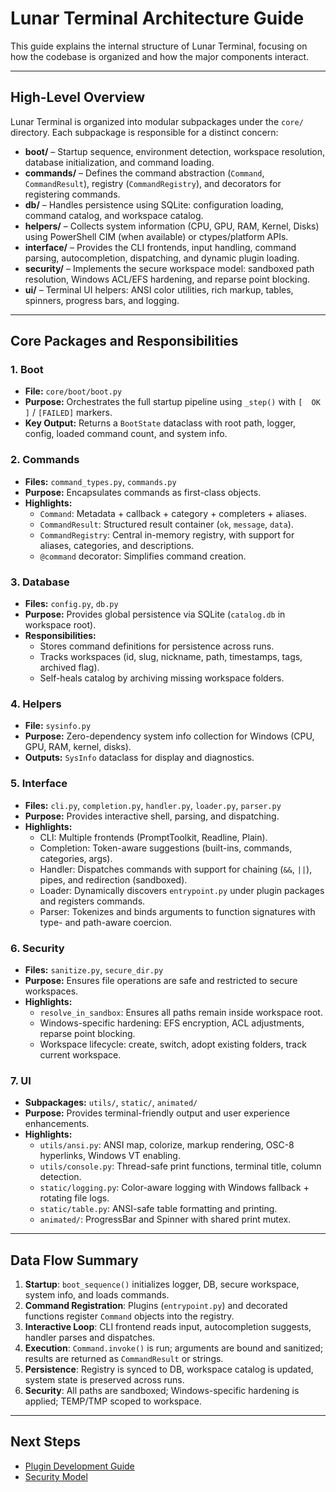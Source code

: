 # Lunar Terminal Architecture Guide

This guide explains the internal structure of Lunar Terminal, focusing on how the codebase is organized and how the major components interact.

---

## High-Level Overview

Lunar Terminal is organized into modular subpackages under the `core/` directory. Each subpackage is responsible for a distinct concern:

- **boot/** – Startup sequence, environment detection, workspace resolution, database initialization, and command loading.
- **commands/** – Defines the command abstraction (`Command`, `CommandResult`), registry (`CommandRegistry`), and decorators for registering commands.
- **db/** – Handles persistence using SQLite: configuration loading, command catalog, and workspace catalog.
- **helpers/** – Collects system information (CPU, GPU, RAM, Kernel, Disks) using PowerShell CIM (when available) or ctypes/platform APIs.
- **interface/** – Provides the CLI frontends, input handling, command parsing, autocompletion, dispatching, and dynamic plugin loading.
- **security/** – Implements the secure workspace model: sandboxed path resolution, Windows ACL/EFS hardening, and reparse point blocking.
- **ui/** – Terminal UI helpers: ANSI color utilities, rich markup, tables, spinners, progress bars, and logging.

---

## Core Packages and Responsibilities

### 1. Boot
- **File:** `core/boot/boot.py`
- **Purpose:** Orchestrates the full startup pipeline using `_step()` with `[  OK  ]` / `[FAILED]` markers.
- **Key Output:** Returns a `BootState` dataclass with root path, logger, config, loaded command count, and system info.

### 2. Commands
- **Files:** `command_types.py`, `commands.py`
- **Purpose:** Encapsulates commands as first-class objects.
- **Highlights:**
  - `Command`: Metadata + callback + category + completers + aliases.
  - `CommandResult`: Structured result container (`ok`, `message`, `data`).
  - `CommandRegistry`: Central in-memory registry, with support for aliases, categories, and descriptions.
  - `@command` decorator: Simplifies command creation.

### 3. Database
- **Files:** `config.py`, `db.py`
- **Purpose:** Provides global persistence via SQLite (`catalog.db` in workspace root).
- **Responsibilities:**
  - Stores command definitions for persistence across runs.
  - Tracks workspaces (id, slug, nickname, path, timestamps, tags, archived flag).
  - Self-heals catalog by archiving missing workspace folders.

### 4. Helpers
- **File:** `sysinfo.py`
- **Purpose:** Zero-dependency system info collection for Windows (CPU, GPU, RAM, kernel, disks).
- **Outputs:** `SysInfo` dataclass for display and diagnostics.

### 5. Interface
- **Files:** `cli.py`, `completion.py`, `handler.py`, `loader.py`, `parser.py`
- **Purpose:** Provides interactive shell, parsing, and dispatching.
- **Highlights:**
  - CLI: Multiple frontends (PromptToolkit, Readline, Plain).
  - Completion: Token-aware suggestions (built-ins, commands, categories, args).
  - Handler: Dispatches commands with support for chaining (`&&`, `||`), pipes, and redirection (sandboxed).
  - Loader: Dynamically discovers `entrypoint.py` under plugin packages and registers commands.
  - Parser: Tokenizes and binds arguments to function signatures with type- and path-aware coercion.

### 6. Security
- **Files:** `sanitize.py`, `secure_dir.py`
- **Purpose:** Ensures file operations are safe and restricted to secure workspaces.
- **Highlights:**
  - `resolve_in_sandbox`: Ensures all paths remain inside workspace root.
  - Windows-specific hardening: EFS encryption, ACL adjustments, reparse point blocking.
  - Workspace lifecycle: create, switch, adopt existing folders, track current workspace.

### 7. UI
- **Subpackages:** `utils/`, `static/`, `animated/`
- **Purpose:** Provides terminal-friendly output and user experience enhancements.
- **Highlights:**
  - `utils/ansi.py`: ANSI map, colorize, markup rendering, OSC-8 hyperlinks, Windows VT enabling.
  - `utils/console.py`: Thread-safe print functions, terminal title, column detection.
  - `static/logging.py`: Color-aware logging with Windows fallback + rotating file logs.
  - `static/table.py`: ANSI-safe table formatting and printing.
  - `animated/`: ProgressBar and Spinner with shared print mutex.

---

## Data Flow Summary

1. **Startup**: `boot_sequence()` initializes logger, DB, secure workspace, system info, and loads commands.
2. **Command Registration**: Plugins (`entrypoint.py`) and decorated functions register `Command` objects into the registry.
3. **Interactive Loop**: CLI frontend reads input, autocompletion suggests, handler parses and dispatches.
4. **Execution**: `Command.invoke()` is run; arguments are bound and sanitized; results are returned as `CommandResult` or strings.
5. **Persistence**: Registry is synced to DB, workspace catalog is updated, system state is preserved across runs.
6. **Security**: All paths are sandboxed; Windows-specific hardening is applied; TEMP/TMP scoped to workspace.

---

## Next Steps

- [Plugin Development Guide](plugins.md)
- [Security Model](security.md)
